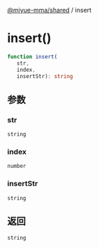 [@miyue-mma/shared](../index.md) / insert

# insert()

```ts
function insert(
   str, 
   index, 
   insertStr): string
```

## 参数

### str

`string`

### index

`number`

### insertStr

`string`

## 返回

`string`
